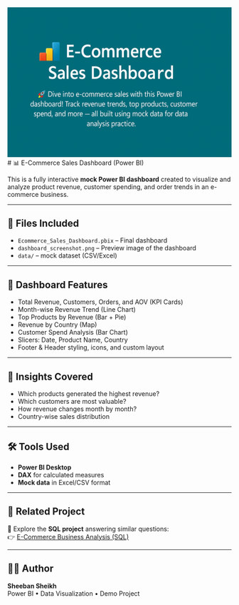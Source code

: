 <img src="https://github.com/sheeban-sheikh/ecommerce-powerbi-dashboard/blob/main/'banner'.png.png" />
# 📊 E-Commerce Sales Dashboard (Power BI)

This is a fully interactive **mock Power BI dashboard** created to visualize and analyze product revenue, customer spending, and order trends in an e-commerce business.

---

## 📂 Files Included

- `Ecommerce_Sales_Dashboard.pbix` – Final dashboard
- `dashboard_screenshot.png` – Preview image of the dashboard
- `data/` –  mock dataset (CSV/Excel)

---

## 🧩 Dashboard Features

- Total Revenue, Customers, Orders, and AOV (KPI Cards)
- Month-wise Revenue Trend (Line Chart)
- Top Products by Revenue (Bar + Pie)
- Revenue by Country (Map)
- Customer Spend Analysis (Bar Chart)
- Slicers: Date, Product Name, Country
- Footer & Header styling, icons, and custom layout

---

## 🎯 Insights Covered

- Which products generated the highest revenue?
- Which customers are most valuable?
- How revenue changes month by month?
- Country-wise sales distribution

---

## 🛠️ Tools Used

- **Power BI Desktop**
- **DAX** for calculated measures
- **Mock data** in Excel/CSV format

---

## 🔗 Related Project

🧮 Explore the **SQL project** answering similar questions:  
👉 [E-Commerce Business Analysis (SQL)](https://github.com/sheeban-sheikh/ecommerce-sql-project.git)

---
## 👨‍💻 Author

**Sheeban Sheikh**  
Power BI • Data Visualization • Demo Project
